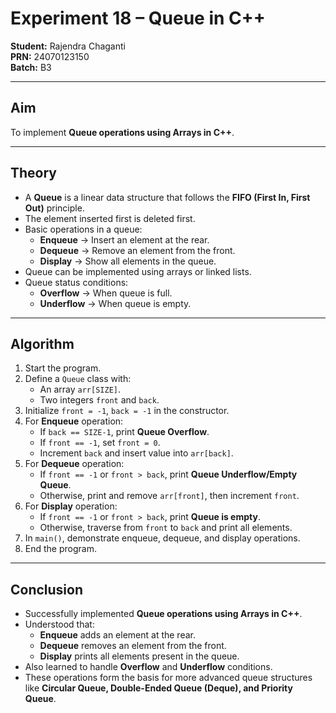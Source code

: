 # Experiment 18 – Queue in C++

**Student:** Rajendra Chaganti  
**PRN:** 24070123150  
**Batch:** B3  

---

## Aim  
To implement **Queue operations using Arrays in C++**.  

---

## Theory  

- A **Queue** is a linear data structure that follows the **FIFO (First In, First Out)** principle.  
- The element inserted first is deleted first.  
- Basic operations in a queue:  
  - **Enqueue** → Insert an element at the rear.  
  - **Dequeue** → Remove an element from the front.  
  - **Display** → Show all elements in the queue.  
- Queue can be implemented using arrays or linked lists.  
- Queue status conditions:  
  - **Overflow** → When queue is full.  
  - **Underflow** → When queue is empty.  

---

## Algorithm  

1. Start the program.  
2. Define a `Queue` class with:  
   - An array `arr[SIZE]`.  
   - Two integers `front` and `back`.  
3. Initialize `front = -1`, `back = -1` in the constructor.  
4. For **Enqueue** operation:  
   - If `back == SIZE-1`, print **Queue Overflow**.  
   - If `front == -1`, set `front = 0`.  
   - Increment `back` and insert value into `arr[back]`.  
5. For **Dequeue** operation:  
   - If `front == -1` or `front > back`, print **Queue Underflow/Empty Queue**.  
   - Otherwise, print and remove `arr[front]`, then increment `front`.  
6. For **Display** operation:  
   - If `front == -1` or `front > back`, print **Queue is empty**.  
   - Otherwise, traverse from `front` to `back` and print all elements.  
7. In `main()`, demonstrate enqueue, dequeue, and display operations.  
8. End the program.  

---

## Conclusion  

- Successfully implemented **Queue operations using Arrays in C++**.  
- Understood that:  
  - **Enqueue** adds an element at the rear.  
  - **Dequeue** removes an element from the front.  
  - **Display** prints all elements present in the queue.  
- Also learned to handle **Overflow** and **Underflow** conditions.  
- These operations form the basis for more advanced queue structures like **Circular Queue, Double-Ended Queue (Deque), and Priority Queue**.  


